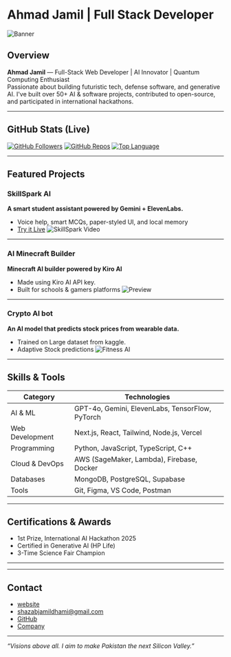 
# Ahmad Jamil | Full Stack Developer

![Banner](https://images.unsplash.com/photo-1504384308090-c894fdcc538d)

##  Overview
**Ahmad Jamil** — Full-Stack Web Developer | AI Innovator | Quantum Computing Enthusiast  
Passionate about building futuristic tech, defense software, and generative AI. I've built over 50+ AI & software projects, contributed to open-source, and participated in international hackathons.

---

##  GitHub Stats (Live)
[![GitHub Followers](https://img.shields.io/github/followers/Ahmadjamil888?style=for-the-badge&color=blue)](https://github.com/Ahmadjamil888)
[![GitHub Repos](https://img.shields.io/badge/Public%20Repos-53-blueviolet?style=for-the-badge)](https://github.com/Ahmadjamil888?tab=repositories)
[![Top Language](https://img.shields.io/github/languages/top/Ahmadjamil888/AI_STUDY_ASSISTANT?style=for-the-badge&color=ff69b4)](https://github.com/Ahmadjamil888)

---

##  Featured Projects

### SkillSpark AI
**A smart student assistant powered by Gemini + ElevenLabs.**
-  Voice help, smart MCQs, paper-styled UI, and local memory
-  [Try it Live](https://ai-study-assistant-swart.vercel.app)
![SkillSpark Video](https://media.giphy.com/media/v1.Y2lkPTc5MGI3NjExOTJlZTdkMDJhYTIzOTZiNzhhYzgzOTM5YmE4MTFjMjFjNTY3M2RlNSZjdD1n/XG52QhxSKjTcmde1K0/giphy.gif)

---

### AI Minecraft Builder
**Minecraft AI builder powered by Kiro AI**
-  Made using Kiro AI API key.
-  Built for schools & gamers platforms
![Preview](https://media.giphy.com/media/l0ExncehJzexFpRHq/giphy.gif)

---

### Crypto AI bot
**An AI model that predicts stock prices from wearable data.**
-  Trained on Large dataset from kaggle.
- Adaptive Stock predictions
![Fitness AI](https://media.giphy.com/media/3o7bu3XilJ5BOiSGic/giphy.gif)

---

##  Skills & Tools

| Category         | Technologies |
|------------------|--------------|
| AI & ML          | GPT-4o, Gemini, ElevenLabs, TensorFlow, PyTorch |
| Web Development  | Next.js, React, Tailwind, Node.js, Vercel |
| Programming      | Python, JavaScript, TypeScript, C++ |
| Cloud & DevOps   | AWS (SageMaker, Lambda), Firebase, Docker |
| Databases        | MongoDB, PostgreSQL, Supabase |
| Tools            | Git, Figma, VS Code, Postman |

---

##  Certifications & Awards
-  1st Prize, International AI Hackathon 2025
-  Certified in Generative AI (HP Life)
-  3-Time Science Fair Champion

---

---

##  Contact
-  [website](https://ahmad-site-three.vercel.app/)
-  shazabjamildhami@gmail.com
-  [GitHub](https://github.com/Ahmadjamil888)
-  [Company](https://zehanxtech.com)

---

_“Visions above all. I aim to make Pakistan the next Silicon Valley.”_
